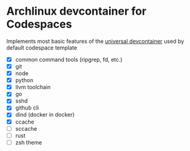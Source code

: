 # Archlinux devcontainer for Codespaces

Implements most basic features of the [universal devcontainer](https://github.com/devcontainers/images/tree/main/src/universal) used by default codespace template

- [x] common command tools (ripgrep, fd, etc.)
- [x] git
- [x] node
- [x] python
- [x] llvm toolchain
- [x] go
- [x] sshd
- [x] github cli
- [x] dind (docker in docker)
- [x] ccache
- [ ] sccache
- [ ] rust
- [ ] zsh theme